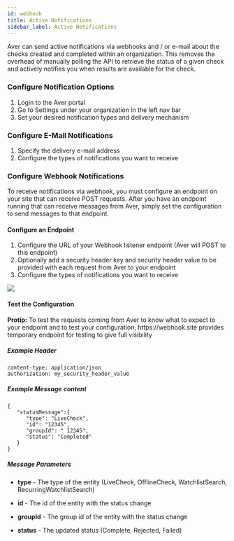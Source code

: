 ```yaml
---
id: webhook
title: Active Notifications
sidebar_label: Active Notifications
---
```


Aver can send active notifications via webhooks and / or e-mail about the checks created and completed within an organization.  This removes the overhead of manually polling the API to retrieve the status of a given check and actively notifies you when results are available for the check.

### Configure Notification Options
<ol>
   <li>Login to the Aver portal</li>
   <li>Go to Settings under your organization in the left nav bar</li>
   <li>Set your desired notification types and delivery mechanism</li>
</ol>

### Configure E-Mail Notifications
<ol>
<li>Specify the delivery e-mail address</li>
<li>Configure the types of notifications you want to receive</li>
</ol>

### Configure Webhook Notifications
To receive notifications via webhook, you must configure an endpoint on your site that can receive POST requests.  After you have an endpoint running that can receive messages from Aver, simply set the configuration to send messages to that endpoint.
#### Configure an Endpoint
<ol>
<li>Configure the URL of your Webhook listener endpoint (Aver will POST to this endpoint)</li>
<li>Optionally add a security header key and security header value to be provided with each request from Aver to your endpoint</li>
<li>Configure the types of notifications you want to receive</li>
</ol>

<p>
<img src="/img/webhooks.jpg"></img>
</p>

#### Test the Configuration
<p>
<b>Protip:</b> To test the requests coming from Aver to know what to expect to your endpoint and to test your configuration, https://webhook.site provides temporary endpoint for testing to give full visibility
</p>

##### Example Header
```
content-type: application/json
authorization: my_security_header_value
```

##### Example Message content
```
{
   "statusMessage":{
      "type": "LiveCheck",
      "id": "12345",
      "groupId": " 12345",
      "status": "Completed"
   }
}
```

##### Message Parameters
- <b>type</b> - The type of the entity (LiveCheck, OfflineCheck, WatchlistSearch, RecurringWatchlistSearch)

- <b>id</b> - The id of the entity with the status change

- <b>groupId</b> - The group id of the entity with the status change

- <b>status</b> - The updated status (Complete, Rejected, Failed)
